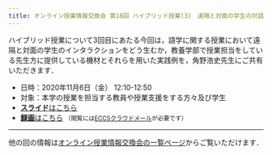 ```yaml
---
title: オンライン授業情報交換会 第18回 ハイブリッド授業(3)　遠隔と対面の学生の対話を促す授業の実践例
---
```


ハイブリッド授業について3回目にあたる今回は，語学に関する授業において遠隔と対面の学生のインタラクションをどう生むか，教養学部で授業担当をしている先生方に提供している機材とそれらを用いた実践例を，角野浩史先生にご共有いただきます．

- 日時：2020年11月6日（金） 12:10-12:50
- 対象：本学の授業を担当する教員や授業支援をする方々及び学生
- [**スライド**はこちら](luncheon_18_slides.pdf)
- [**録画**はこちら](https://drive.google.com/file/d/145qVSy51PEf-omWr9g4hHx3sgqBQeQne/view?usp=sharing) <small>（閲覧には[ECCSクラウドメール](/eccs_cloud_email)が必要です）</small>

---

他の回の情報は[オンライン授業情報交換会の一覧ページ](/events/luncheon/)からご覧いただけます．
